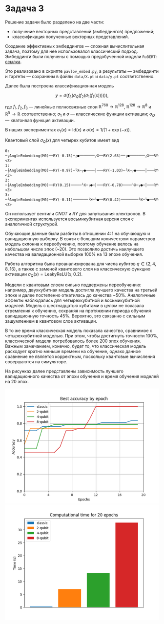 # Задача 3

Решение задачи было разделено на две части:

* получение векторных представлений (эмбеддингов) предложений;
* классификация полученных векторных представлений.

Создание эффективных эмбеддингов — сложная вычислительная задача, поэтому для нее использовался классический подход. Эмбеддинги были получены с помощью предобученной модели `RuBERT`: [ссылка](https://huggingface.co/DeepPavlov/rubert-base-cased-sentence).

Это реализовано в скрипте `pavlov_embed.py`, а результаты — эмбеддинти и таргеты — сохранены в файлы `data/X.pt` и `data/y.pt` соответственно.

Далее была построена классификационная модель

$$y = \sigma(f_3(\sigma_Q(f_2(\sigma_1(f_1(x)))))),$$

где $f_1, f_2, f_3$ — линейные полносвязные слои $\mathbb{R}^{768} \to \mathbb{R}^{128}$, $\mathbb{R}^{128} \to \mathbb{R}^8$ и $\mathbb{R}^8 \to \mathbb{R}$ соответственно; $\sigma_1$ и $\sigma$ — классические функции активации; $\sigma_Q$ — кватонвая функция активации.

В наших экспериментах $\sigma_1(x) = \mathrm{Id}(x)$ и $\sigma(x) = 1 / (1 + \exp(-x))$.

Квантовый слой $\sigma_Q(x)$ для четырех кубитов имеет вид
```
0: ─╭AngleEmbedding(M0)──RY(-0.15)─╭●───────╭X──RY(2.63)──╭●───────╭X──RY(0.87)─╭●───────╭X───RY(0.29)──╭●───────╭X─┤  <Z>
1: ─├AngleEmbedding(M0)──RY(-0.97)─╰X─╭●────│───RY(-1.03)─╰X─╭●────│───RY(2.29)─╰X─╭●────│────RY(0.90)──╰X─╭●────│──┤  <Z>
2: ─├AngleEmbedding(M0)──RY(0.15)─────╰X─╭●─│───RY(-0.78)────╰X─╭●─│───RY(1.62)────╰X─╭●─│────RY(-0.61)────╰X─╭●─│──┤  <Z>
3: ─╰AngleEmbedding(M0)──RY(-0.11)───────╰X─╰●──RY(0.42)────────╰X─╰●──RY(0.82)───────╰X─╰●───RY(-0.32)───────╰X─╰●─┤  <Z>
```

Он использует вентили $\mathit{CNOT}$ и $\mathit{RY}$ для запутывания электронов. В экспериментах используется восьмикубитная версия слоя с аналогичной структурой.

Обучающие данные были разбиты в отношении $4\colon 1$ на обучающую и валидационную выборку. В связи с большим количеством параметров модель склонна к переобучению, поэтому обучение велось на небольшом числе эпох (~20). Это позволило достичь наилучшего качества на валидационной выборке 100% на 13 эпохе обучения.

Работа алгоритма была проанализирована для числа кубитов $q \in \{2, 4, 8, 16\}$, а также с заменой квантового слоя на классическую функцию активации $\sigma_Q(x) = \mathrm{LeakyReLU}(x, 0.2)$.

Модели с квантовым слоем сильно подвержены переобучению: например, двухкубитная модель достигла лучшего качества на третьей эпохе и далее постепенно откатилась до качества ~50%. Аналогичные эффекты наблюдались для четырехкубитной и восьмикубитной моделей. Модель с шестнадцатью кубитами в целом не показала стремления к обучению, сохраняя на протяжении периода обучения валидационную точность 45%. Вероятно, это связанно с сильным зашумлением в квантовом слое активации.

В то же время классическая модель показала качество, сравнимое с четырехкубитной моделью. При этом, чтобы достигнуть точности 100%, классической модели потребовалось более 200 эпох обучения. Важным замечанием, конечно, будет то, что классическая модель расходует кратно меньше времени на обучение, однако данное сравнение не является корректным, поскольку квантовые вычисления совершаются на симуляторе.

На рисунках далее представлены зависимость лучшего валидационного качества от эпохи обучения и время обучения моделей на 20 эпох.

![img1](./images/accuracy.png)
![img2](./images/time.png)
